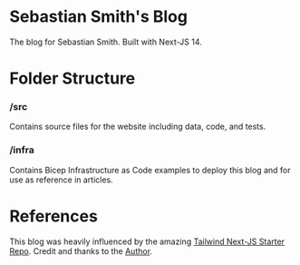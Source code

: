 # Sebastian Smith's Blog

The blog for Sebastian Smith. Built with Next-JS 14.

# Folder Structure

### /src

Contains source files for the website including data, code, and tests.

### /infra

Contains Bicep Infrastructure as Code examples
to deploy this blog and for use as reference in articles.

# References

This blog was heavily influenced by the amazing [Tailwind Next-JS Starter Repo](https://github.com/timlrx/tailwind-nextjs-starter-blog). Credit and thanks to the [Author]([https://github.com/timlrx).
